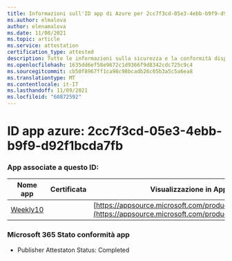 ```yaml
---
title: Informazioni sull'ID app di Azure per 2cc7f3cd-05e3-4ebb-b9f9-d92f1bcda7fb
ms.author: elmalova
author: elenamalova
ms.date: 11/08/2021
ms.topic: article
ms.service: attestation
certification_type: attested
description: Tutte le informazioni sulla sicurezza e la conformità disponibili per 2cc7f3cd-05e3-4ebb-b9f9-d92f1bcda7fb.
ms.openlocfilehash: 1635dd6ef58e9672c1d9366f9d8342cdc725c9c4
ms.sourcegitcommit: cb50f8967ff1ca98c98bcadb26c05b3a5c5a6ea8
ms.translationtype: MT
ms.contentlocale: it-IT
ms.lasthandoff: 11/09/2021
ms.locfileid: "60872592"
---
```

# <a name="azure-app-id-2cc7f3cd-05e3-4ebb-b9f9-d92f1bcda7fb"></a>ID app azure: 2cc7f3cd-05e3-4ebb-b9f9-d92f1bcda7fb


### <a name="apps-associated-with-this-id"></a>App associate a questo ID:
| **Nome app** | **Certificata** | **Visualizzazione in AppSource** |
|--------------|---------------|-----------------------|
| [Weekly10](https://docs.microsoft.com/microsoft-365-app-certification/forward/WA200001441) |  | [https://appsource.microsoft.com/product/office/WA200001441](https://appsource.microsoft.com/product/office/WA200001441) |

### <a name="microsoft-365-app-compliance-status"></a>Microsoft 365 Stato conformità app
- Publisher Attestaton Status: Completed
